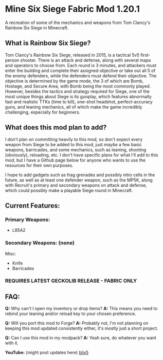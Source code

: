 # Mine Six Siege Fabric Mod 1.20.1
A recreation of some of the mechanics and weapons from Tom Clancy's Rainbow Six Siege in Minecraft.

## **What is Rainbow Six Siege?**

Tom Clancy's Rainbow Six Siege, released in 2015, is a tactical 5v5 first-person shooter. There is an attack and defense, along with several maps and operators to choose from. Each round is 3 minutes, and attackers must enter the building and complete their assigned objective or take out all 5 of the enemy defenders, while the defenders must defend their objective. The objective is determined by the game mode, the 3 of which are Bomb, Hostage, and Secure Area, with Bomb being the most commonly played. However, besides the tactics and strategy required for Siege, one of the most unique things about Siege is its gunplay, which features abnormally fast and realistic TTKs (time to kill), one-shot headshot, perfect-accuracy guns, and leaning mechanics, all of which make the game incredibly challenging, especially for beginners.

## **What does this mod plan to add?**

I don't plan on committing heavily to this mod, so don't expect every weapon from Siege to be added to this mod, just *maybe* a few basic weapons, barricades, and some mechanics, such as leaning, shooting (obviously), reloading, etc. I don't have specific plans for what I'll add to this mod, but I have a Github page below for anyone who wants to use the resources for their own purposes.

I hope to add gadgets such as frag grenades and possibly nitro cells in the future, as well as at least one defender weapon, such as the MP5K, along with Recruit's primary and secondary weapons on attack and defense, which could possibly make a playable Siege round in Minecraft.

## **Current Features:**

### Primary Weapons:
- L85A2

### Secondary Weapons: (none)

Misc:
- Knife
- Barricades

### **REQUIRES LATEST GECKOLIB RELEASE - FABRIC ONLY**

## **FAQ:**
**Q:** Why can't I open my inventory or drop items?
**A:** This means you need to rebind your leaning and/or reload key to your chosen preference. 

**Q:** Will you port this mod to Forge?
**A:** Probably not, I'm not planning on keeping this mod updated consistently either, it's mostly just a short project.

**Q:** Can I use this mod in my modpack?
**A:** Yeah sure, do whatever you want with it.

**YouTube:** (might post updates here)
[blix5](https://www.youtube.com/channel/UCAA0oOHGGycyMvnKGv2XfeQ)
